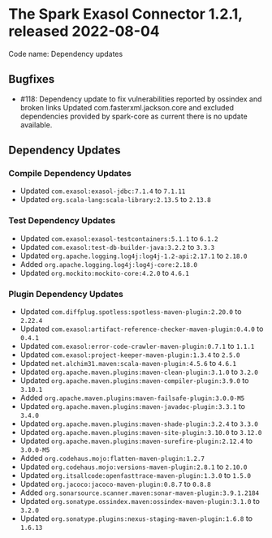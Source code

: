 # The Spark Exasol Connector 1.2.1, released 2022-08-04

Code name: Dependency updates

## Bugfixes

* #118: Dependency update to fix vulnerabilities reported by ossindex and broken links
Updated com.fasterxml.jackson.core and excluded dependencies provided by
spark-core as current there is no update available.

## Dependency Updates

### Compile Dependency Updates

* Updated `com.exasol:exasol-jdbc:7.1.4` to `7.1.11`
* Updated `org.scala-lang:scala-library:2.13.5` to `2.13.8`

### Test Dependency Updates

* Updated `com.exasol:exasol-testcontainers:5.1.1` to `6.1.2`
* Updated `com.exasol:test-db-builder-java:3.2.2` to `3.3.3`
* Updated `org.apache.logging.log4j:log4j-1.2-api:2.17.1` to `2.18.0`
* Added `org.apache.logging.log4j:log4j-core:2.18.0`
* Updated `org.mockito:mockito-core:4.2.0` to `4.6.1`

### Plugin Dependency Updates

* Updated `com.diffplug.spotless:spotless-maven-plugin:2.20.0` to `2.22.4`
* Updated `com.exasol:artifact-reference-checker-maven-plugin:0.4.0` to `0.4.1`
* Updated `com.exasol:error-code-crawler-maven-plugin:0.7.1` to `1.1.1`
* Updated `com.exasol:project-keeper-maven-plugin:1.3.4` to `2.5.0`
* Updated `net.alchim31.maven:scala-maven-plugin:4.5.6` to `4.6.1`
* Updated `org.apache.maven.plugins:maven-clean-plugin:3.1.0` to `3.2.0`
* Updated `org.apache.maven.plugins:maven-compiler-plugin:3.9.0` to `3.10.1`
* Added `org.apache.maven.plugins:maven-failsafe-plugin:3.0.0-M5`
* Updated `org.apache.maven.plugins:maven-javadoc-plugin:3.3.1` to `3.4.0`
* Updated `org.apache.maven.plugins:maven-shade-plugin:3.2.4` to `3.3.0`
* Updated `org.apache.maven.plugins:maven-site-plugin:3.10.0` to `3.12.0`
* Updated `org.apache.maven.plugins:maven-surefire-plugin:2.12.4` to `3.0.0-M5`
* Added `org.codehaus.mojo:flatten-maven-plugin:1.2.7`
* Updated `org.codehaus.mojo:versions-maven-plugin:2.8.1` to `2.10.0`
* Updated `org.itsallcode:openfasttrace-maven-plugin:1.3.0` to `1.5.0`
* Updated `org.jacoco:jacoco-maven-plugin:0.8.7` to `0.8.8`
* Added `org.sonarsource.scanner.maven:sonar-maven-plugin:3.9.1.2184`
* Updated `org.sonatype.ossindex.maven:ossindex-maven-plugin:3.1.0` to `3.2.0`
* Updated `org.sonatype.plugins:nexus-staging-maven-plugin:1.6.8` to `1.6.13`
